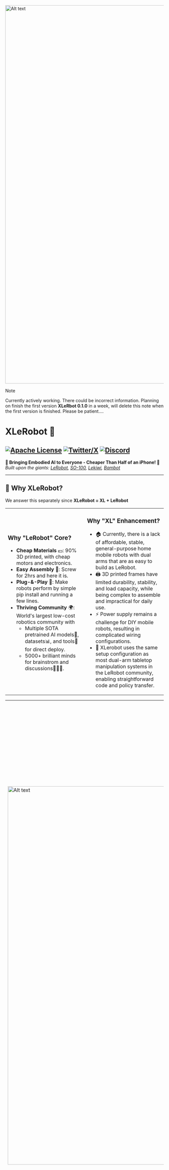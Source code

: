<img src="media/XLeRobot.png" alt="Alt text" width="1200" />

> [!NOTE] 
> Currently actively working. There could be incorrect information. Planning on finish the first version **XLeRbot 0.1.0** in a week, will delete this note when the first version is finished. Please be patient....

# XLeRobot 🤖

[![Apache License](https://img.shields.io/badge/License-Apache%202.0-blue.svg)](https://opensource.org/licenses/Apache-2.0)
[![Twitter/X](https://img.shields.io/twitter/follow/VectorWang?style=social)](https://twitter.com/VectorWang2)
[![Discord](https://dcbadge.vercel.app/api/server/C5P34WJ68S?style=flat)](https://discord.gg/s3KuuzsPFb)
---


**🚀 Bringing Embodied AI to Everyone - Cheaper Than Half of an iPhone! 📱**  
*Built upon the giants: [LeRobot](https://github.com/huggingface/lerobot), [SO-100](https://github.com/TheRobotStudio/SO-ARM100), [Lekiwi](https://github.com/SIGRobotics-UIUC/LeKiwi), [Bambot](https://github.com/timqian/bambot)*

---

## 🌟 Why XLeRobot?  
We answer this separately since    **XLeRobot = XL + LeRobot**
<table>
  <tr>
    <td width="50%">
      
### Why "LeRobot" Core?
- **Cheap Materials** 💴: 90% 3D printed, with cheap motors and electronics.
- **Easy Assembly** 🔨: Screw for 2hrs and here it is.
- **Plug-&-Play** 🧩: Make robots perform by simple pip install and running a few lines.
- **Thriving Community** 🌍:
  World's largest low-cost robotics community with
  - Multiple SOTA pretrained AI models🧠, datasets📊, and tools🔨 for direct deploy. 
  - 5000+ brilliant minds for brainstrom and discussions🧑‍🤝‍🧑.     
    </td>
    <td width="50%">
    
### Why "XL" Enhancement? 
- 🏠 Currently, there is a lack of affordable, stable, general-purpose home mobile robots with dual arms that are as easy to build as LeRobot.
- 🖨️ 3D printed frames have limited durability, stability, and load capacity, while being complex to assemble and impractical for daily use.
- ⚡ Power supply remains a challenge for DIY mobile robots, resulting in complicated wiring configurations.
- 🤖 XLerobot uses the same setup configuration as most dual-arm tabletop manipulation systems in the LeRobot community, enabling straightforward code and policy transfer.   
    </td>
  </tr>
</table>


<table>
  <tr>
    <td width="35%">
      <img src="media/realpic_2.jpg" alt="Alt text" width="1200" />
    </td>
    <td width="65%">
      
### Overall advantages/goals of XLeRobot

- **Cost-effective** 💴: complete make under $700 , with upgrades from existing SO100Arm and Lekiwi for less than $250 .
- **Easy upgrade** ⏫ (physical and electrical) for **Lekiwi** and **SO100**
    - No motor id changes or hardware modifications needed
    - Directly transfer your trained policy from tabletop SO100 arm to here
- **Practical and reliable** 💪: capable of completing many daily tasks performed by $20,000 dual-arm mobile robots on the market.
    - Such as: open doors🚪, serve drinks☕, clean tables🧹, moving clothes to baskets👕, grab from the fridge🍱, etc.
    - More tasks demonstrated in the Lerobot hackathon in [Shanghai](https://www.youtube.com/watch?v=1oXvINlYsls&ab_channel=SeeedStudio) and [Mountain View](https://x.com/asierarranz/status/1905306686648132061).
    - **Note**: Currently not designed for tasks requiring in-hand dexterity 🤹, heavy lifting (over 1kg per arm) 🏋️, or highly dynamic movements 🏃
- **Rich open-source resources** 📕
    - Lerobot's plug-and-play code🧩 and numerous AI models🧠
    - Supported by an active, growing community of contributors🧑‍🤝‍🧑

    </td>
  </tr>
</table>



---
## 🎯 Demo 0.0.5
> [!NOTE]
> Currently just a single arm version by directly implementing Lekiwi, teleoped by the other follower arm. 3x speed.

https://github.com/user-attachments/assets/2e9eb3c9-af16-4af2-8748-8f936278c8eb

---
---
## 🚀 Get Started（Detailed Tutorial）TODO
1. **Buy your parts**: Bill of Materials
2. **Print your stuff**: 3D printing instructions
3. Avengers: **Assemble**!
4. **Software**: Get your robot moving!
---
---

## 🛠️ Hardware Intro 🛠️

XLeRobot = Lekiwi + 1x SO100 arm + **IKEA RÅSKOG Cart** + **Anker Battery**

= 2x SO100 Arms + 3x omni wheels + RasberryPi + **IKEA RÅSKOG Cart** + **Anker Battery**

> [!NOTE]
> *All compute handled by your PC - Raspberry Pi only manages data communication via wifi 📶*

<table>
  <tr>
    <td width="50%">
      
### Why IKEA RÅSKOG Cart?
- 🌎 Global availability with standardized design
- 💰 Cheap
- 🏗️ Simple structure yet sturdy construction
- 🔧 Metal Mesh bottom enables easy mounting of components
- 📦 Perfect for storage and transportation of items
- 📏 Ideal height for common household surfaces—from stovetop to coffee table
<img src="media/realpic_back.jpg" alt="Alt text" width="250" />
    </td>
    <td width="50%">
    
### Why Anker SOLIX C300 Power Station? 
- 🌍 Global availability
- ⚡ 288Wh capacity, 300W maximum output power, 280W maximum charging power
- 🔌 Powers both 12V arms, base, and Raspberry Pi at full capacity through three Type-C charging cables—eliminating complex wiring system
- 🔋 Exceptional battery life: 10 hours with normal use, 6 hours under intensive operation, and only 1 hour to fully charge
- 💡 Integrated lighting for nighttime operation
- ☀️ Optional solar panel mounting for continuous power supply
- 🎒 Versatile and detachable—serves beyond robotics in daily life as emergency backup power or camping power source
<img src="media/realpic_battery.jpg" alt="Alt text" width="250" />
    </td>
  </tr>
</table>


---

## 💻 Software Intro 💻
Here's a general idea of how you can control the robot and make it smart:

### 🕹️ Basic Control

- **Joint** (motor angle) control → leader-follower arm control

- **End effector pose** control → VR remote control
  
> [!NOTE]
> For the first version we mainly focus on the hardware. The LeRobot code hasn't been modified yet. You can run the original Lekiwi demo by connecting one arm to the Raspberry Pi and another arm to the desktop to recreate the Demo 0.0.5 by remote control. The Lerobot code for XLeRobot will be soon updated with highest priority.


### 🧠 Paths towards General Embodied Machine Intelligence

**Two main approaches for making robots intelligent, reflecting the primary methods in current academic robotics manipulation research** (This is a simplified comparison, as many works combine benefits from both approaches. And all the statements below are my personal opinions, they might not be correct. Just for your reference, open to discussions.)

<table>
  <tr>
    <td width="50%">
      
### 🕸️End to End Visual-motor Policy (VLA)

(Please don’t judge me for this since i am not an expert in VLMs and VLAs)

- Most used recently on Lerobot
- E.g. Pi-0, GR0OT, RT-1, RT-2, RDT, etc.
- 👍 **Pros**:
  - Doesn't need accurate calibration when it comes to direct joint control (perfect for current lerobot
  - Enables direct learning from visual input to motor actions
  - Can learn complex behaviors from demonstration data
- 👎 **Cons**:
  - Often requires large amounts of training data
  - Can be computationally expensive during training phase
  - Less interpretable
  - Challenge in generalization to novel tasks without additional training
  - May struggle with long-horizon planning compared to explicit planning methods
  - Performance highly dependent on data quality and diversity
    </td>
    <td width="50%">
### 🌎Hierarchical Sim2real/World Model that Understand and Predict Physics🌎

- **General idea**: Requires a (world) model to "understand" the physics and dynamics of the task/world and predict the next states. 
  - E.g. Explicit physics models, latent models (JEPA), video generation (Cosmos)
  - Policy approaches: RL-based or Optimization-based (MPC), or hybrid
  - Key techniques: Diffusion models, real2sim2real, object segmentation
  - Applications: Contact-rich tasks, non-prehensile manipulation, dynamic tasks
- 👍**Pros**:
  - Physics understanding enables action interpretation and modification
  - Can learn without human demonstrations
  - Offers interpretability and explainability
  - Supports counterfactual reasoning
  - More sample-efficient than end-to-end approaches
  - Better at long-horizon planning
- 👎**Cons**:
  - Normally require an accurate robot model (current LeRobot calibration method doesn't really fulfill this) 
  - Hierarchical failure points (perception, segmentation, model mismatch)
  - Sim2real gap remains challenging
  - Task-specific action strategies limit transfer
  - Difficulty modeling complex contacts and friction
  - Integration challenges between components 

    </td>
  </tr>
</table>





### 🔈🇦🇩 Ads time:
- **Our lab**: [Rice RobotPI Lab](https://robotpilab.github.io/)
    - One of our visions: use [Caging in Time](https://robotpilab.github.io/publication/caging/) and Funnel-based Manipulation methodology to realize robust object manipulation under imperfect real world situations perception noise, network lag, [contact rich](https://robotpilab.github.io/publication/collision-inclusive-manipulation/), etc.
- **Simulation platform** (my personal preference): [Maniskill](https://www.maniskill.ai/)
    - 🚀Fast GPU acceleration for parallel simulations
    - 🎨Nice photorealistic visual by ray-tracing
    - 🪶Light-weight, consistent, easy to use (compared with Isaac Lab)
    - 🤖Support for [multiple robots](https://maniskill.readthedocs.io/en/latest/robots/index.html) (including [SO100 arm](https://x.com/Stone_Tao/status/1910101218241978537))




---

## 🛠️ Total Cost
> [!NOTE] 
> We want XLeRobot to be powerful, so there's only a 12V version.
> Doesn't include cost of 3D printing

| Price| US  | EU  | CN |
|---------|----:|----:|----:|
| **Build from Scratch** |  **$XX**  |  **€XX**  |  **¥XX**  |
| **Build from 2 SO100 arms**  |  **$XX**  |  **€XX**  |  **¥XX**  |
| **Build from 1 Lekiwi** |  **$XX**  |  **€XX**  |  **¥XX**  |
| **Build from 1 Lekiwi and 1 SO100 arm** |  **$XX**  |  **€XX**  |  **¥XX**  |

For details please see [Bill of Materials](BOM.md).

Not affiliated with IKEA (but we love swedish meatball! 🍝)

---
## Future Plans

### Hardware
<table>
  <tr>
    <td width="50%">
      
**Urgent**

- 🔧 Add two arm base options: clamp-held (current) or screw-mounted
- 🛠️ Add a connector plate that is fully compatible with the metal mesh of IKEA cart
    </td>
    <td width="50%">
    
**In the near future**

- 📸 Add a RealSense depth camera to the head complement the hand RGB cameras for precise environmental perception
- 👆 Basic tactile sensing
    </td>
  </tr>
</table>


> [!NOTE]
> While fancier upgrades are totally possible (like switching to a Jetson processor, upgrading the chassis, or using better motors), these would contradict this project's core mission: **creating the world's most affordable, easy-to-install, plug-and-play universal robot opensource platform**. But these upgrades can be listed as optional add-ons in the future instead of the main track.

### Software

(software updates will also depend on the development of LeRobot community)
<table>
  <tr>
    <td width="50%">
      
**Urgent**

- ⚙️ Basic control algorithms
- 🎮 Optimized end effector control
- 🎲 Maniskill simulation environment
- 🕶️ Quest3 VR control and teleop
- 🤖 Simple tasks using existing VLA models from Lerobot codebase
    </td>
    <td width="50%">
    
**In the near future**

- 🎯 AprilTag-based precise calibration
- 🗺️ Single RGBD camera autonomous navigation
- 🌐 Digital twin alignment for sim2real applications
- 🧠 World model and physics-based robust manipulation
- 💬 Connect with MCP to directly utilize LLMs
    </td>
  </tr>
</table>

---

## 🎯 Who is XLerobot For?

- 🚀 **Startups & Labs**: Build prototypes faster with the world's cheapest modular platform
- 👩🔬 **Self Researchers**: Experiment with embodied AI without breaking the bank 💸
- 🎓 **Education Heroes**:
  - High School Teachers: Bring cutting-edge robotics to STEM classes 🧪
  - University Professors: Affordable platform for robotics/AI courses 📚
  - Students: From beginners to researchers 🎒→🎓
- 🤖 **DIY Enthusiasts**: Perfect for indoor projects - plant care, delivery bots, home automation 🌱📦
---

## Limitations

(Hey, for this price, what more could you ask for?)

- 🔒 Fixed height—adding a stable lifting platform would significantly increase costs and assembly difficulty
- 📏 Smaller workspace compared to Aloha—though we try to fully utilize the workspace of SO100, the arm size does have limits—though XLeRobot can still handles the majority of its tasks
- ⚖️ Limited payload capacity for a single arm—that's why the IKEA cart is here
- 🛒 Base movement precision may be affected by the wheels of IKEA cart—can be addressed through closed-loop feedback control

All things considered—cost, community support, ease of assembly, and practical utility—XLeRobot stands out as the most compelling low-cost robot for indoor applications


---

### Main Contributors

Currently only [me](https://vector-wangel.github.io/) alone. But this is just a very small brick on the pyramids, definitely not possible with [LeRobot](https://github.com/huggingface/lerobot), [SO-100](https://github.com/TheRobotStudio/SO-ARM100), [Lekiwi](https://github.com/SIGRobotics-UIUC/LeKiwi), and [Bambot](https://github.com/timqian/bambot). Thanks again for these detailed and professional works done by their talented contributors.


